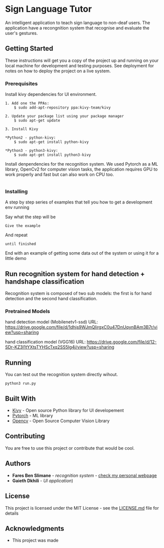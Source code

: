 # Sign Language Tutor

An intelligent application to teach sign language to non-deaf users. The application have a recongnition system that recognise and evaluate the user's gestures.

## Getting Started

These instructions will get you a copy of the project up and running on your local machine for development and testing purposes. See deployment for notes on how to deploy the project on a live system.

### Prerequisites

Install kivy dependencies for UI environment. 

```
1. Add one the PPAs:
	$ sudo add-apt-repository ppa:kivy-team/kivy

2. Update your package list using your package manager
	$ sudo apt-get update

3. Install Kivy

*Python2 - python-kivy:
	$ sudo apt-get install python-kivy

*Python3 - python3-kivy:
	$ sudo apt-get install python3-kivy
```

Install denpendencies for the recognition system. We used Pytorch as a ML library, OpenCv2 for computer vision tasks, the application requires GPU to work properly and fast but can also work on CPU too.   

```
```


### Installing

A step by step series of examples that tell you how to get a development env running

Say what the step will be

```
Give the example
```

And repeat

```
until finished
```

End with an example of getting some data out of the system or using it for a little demo

## Run recognition system for hand detection + handshape classification
Recognition system is composed of two sub models: the first is for hand detection and the second hand classification. 

### Pretrained Models
hand detection model (Mobilenetv1-ssd)
URL: https://drive.google.com/file/d/1dhjs9WJmQIirgxC0u47DnUqynBAm3B7r/view?usp=sharing

hand classification model (VGG16)
URL: https://drive.google.com/file/d/12-SDr-KZ3I1tYXtsTYHScTxq2SS5Ig4j/view?usp=sharing

## Running

You can test out the recognition system directly wihout.

```
python3 run.py
```


## Built With

* [Kivy](https://kivy.org/#home) - Open source Python library for UI developement
* [Pytorch](https://pytorch.org/) - ML library
* [Opencv](https://opencv.org/) - Open Source Computer Vision Library

## Contributing

You are free to use this project or contribute that would be cool.

## Authors

* **Fares Ben Slimane** - *recognition system* - [check my personal webpage](http://faresbs.github.io)
* **Gaieth Dkhili** - *UI application*)

## License

This project is licensed under the MIT License - see the [LICENSE.md](LICENSE.md) file for details

## Acknowledgments

* This project was made 


